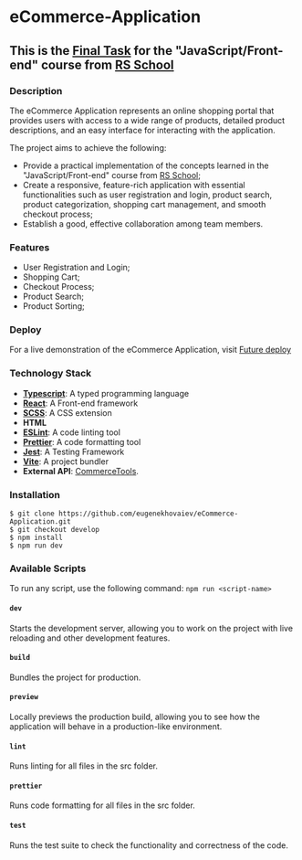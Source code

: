 # eCommerce-Application
## This is the [Final Task](https://github.com/rolling-scopes-school/tasks/tree/master/tasks/eCommerce-Application) for the "JavaScript/Front-end" course from [RS School](https://rs.school/)

### Description
The eCommerce Application represents an online shopping portal that provides users with access to a wide range of products, detailed product descriptions, and an easy interface for interacting with the application.

The project aims to achieve the following:
- Provide a practical implementation of the concepts learned in the "JavaScript/Front-end" course from [RS School](https://rs.school/);
- Create a responsive, feature-rich application with essential functionalities such as user registration and login, product search, product categorization, shopping cart management, and smooth checkout process;
- Establish a good, effective collaboration among team members.

### Features
- User Registration and Login;
- Shopping Cart;
- Checkout Process;
- Product Search;
- Product Sorting;

### Deploy
For a live demonstration of the eCommerce Application, visit [Future deploy]()

### Technology Stack
- **[Typescript](https://www.typescriptlang.org/)**: A typed programming language
- **[React](https://react.dev/)**: A Front-end framework
- **[SCSS](https://sass-lang.com/)**: A CSS extension
- **HTML**
- **[ESLint](https://eslint.org/)**: A code linting tool
- **[Prettier](https://prettier.io/)**: A code formatting tool
- **[Jest](https://jestjs.io/)**: A Testing Framework
- **[Vite](https://vitejs.dev/)**: A project bundler
- **External API**: [CommerceTools](https://commercetools.com/).

### Installation
```
$ git clone https://github.com/eugenekhovaiev/eCommerce-Application.git
$ git checkout develop
$ npm install
$ npm run dev
```

### Available Scripts
To run any script, use the following command: `npm run <script-name>`

#### **`dev`**
Starts the development server, allowing you to work on the project with live reloading and other development features.

#### **`build`**
Bundles the project for production.

#### **`preview`**
Locally previews the production build, allowing you to see how the application will behave in a production-like environment.

#### **`lint`**
Runs linting for all files in the src folder.

#### **`prettier`**
Runs code formatting for all files in the src folder.

#### **`test`**
Runs the test suite to check the functionality and correctness of the code.


<!-- todo: outcome from this project -->